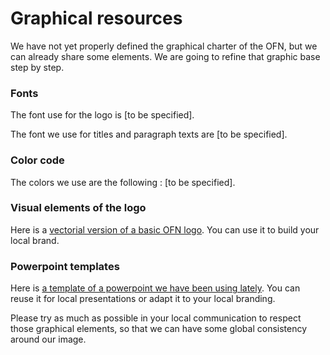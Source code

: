 # Graphical resources

We have not yet properly defined the graphical charter of the OFN, but we can already share some elements. We are going to refine that graphic base step by step.

### Fonts

The font use for the logo is \[to be specified\].

The font we use for titles and paragraph texts are \[to be specified\].

### Color code

The colors we use are the following : \[to be specified\].

### Visual elements of the logo

Here is a [vectorial version of a basic OFN logo](https://drive.google.com/open?id=122tCLq00EoDOtJH4s7p53n7AI1pLxnEl). You can use it to build your local brand.

### Powerpoint templates

Here is [a template of a powerpoint we have been using lately](https://docs.google.com/presentation/d/1lLM2IL-95xlFYE26XaYzOaNGlsQfeuoyhUODPglj0pI/edit?usp=sharing). You can reuse it for local presentations or adapt it to your local branding.



Please try as much as possible in your local communication to respect those graphical elements, so that we can have some global consistency around our image.

